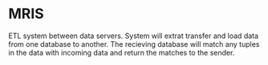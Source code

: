 # MRIS
ETL system between data servers.
System will extrat transfer and load data from one database to another. The recieving database will match any tuples in the data with incoming data
and return the matches to the sender.


